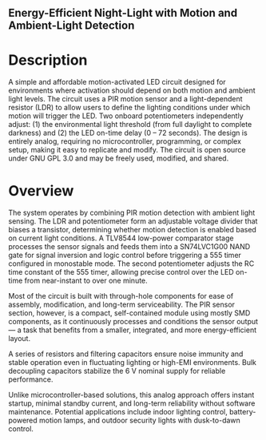 ## Energy-Efficient Night-Light with Motion and Ambient-Light Detection
# Description
A simple and affordable motion-activated LED circuit designed for environments where activation should depend on both motion and ambient light levels. The circuit uses a PIR motion sensor and a light-dependent resistor (LDR) to allow users to define the lighting conditions under which motion will trigger the LED. Two onboard potentiometers independently adjust: (1) the environmental light threshold (from full daylight to complete darkness) and (2) the LED on-time delay (0 – 72 seconds). The design is entirely analog, requiring no microcontroller, programming, or complex setup, making it easy to replicate and modify. The circuit is open source under GNU GPL 3.0 and may be freely used, modified, and shared.

# Overview
The system operates by combining PIR motion detection with ambient light sensing. The LDR and potentiometer form an adjustable voltage divider that biases a transistor, determining whether motion detection is enabled based on current light conditions. A TLV8544 low-power comparator stage processes the sensor signals and feeds them into a SN74LVC1G00 NAND gate for signal inversion and logic control before triggering a 555 timer configured in monostable mode. The second potentiometer adjusts the RC time constant of the 555 timer, allowing precise control over the LED on-time from near-instant to over one minute.

Most of the circuit is built with through-hole components for ease of assembly, modification, and long-term serviceability. The PIR sensor section, however, is a compact, self-contained module using mostly SMD components, as it continuously processes and conditions the sensor output — a task that benefits from a smaller, integrated, and more energy-efficient layout.

A series of resistors and filtering capacitors ensure noise immunity and stable operation even in fluctuating lighting or high-EMI environments. Bulk decoupling capacitors stabilize the 6 V nominal supply for reliable performance.

Unlike microcontroller-based solutions, this analog approach offers instant startup, minimal standby current, and long-term reliability without software maintenance. Potential applications include indoor lighting control, battery-powered motion lamps, and outdoor security lights with dusk-to-dawn control.
